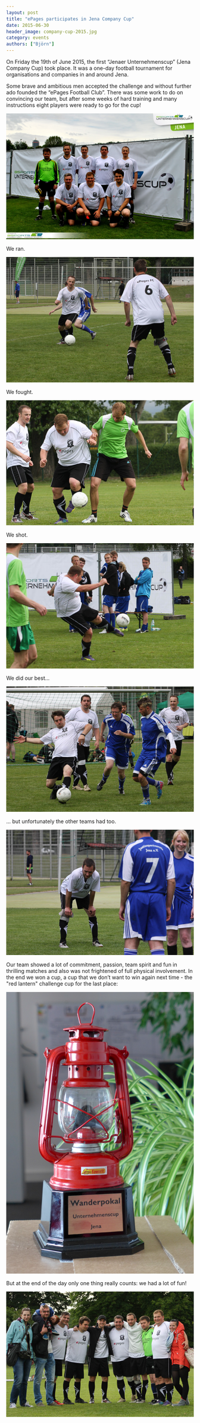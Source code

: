 ```yaml
---
layout: post
title: "ePages participates in Jena Company Cup"
date: 2015-06-30
header_image: company-cup-2015.jpg
category: events
authors: ["Björn"]
---
```

On Friday the 19th of June 2015, the first “Jenaer Unternehmenscup” (Jena Company Cup) took place.
It was a one-day football tournament for organisations and companies in and around Jena.

Some brave and ambitious men accepted the challenge and without further ado founded the “ePages Football Club”.
There was some work to do on convincing our team, but after some weeks of hard training and many instructions eight players were ready to go for the cup!

![](/assets/img/pages/blog/images/blog-company-cup-2.jpg)

We ran.

![](/assets/img/pages/blog/images/blog-company-cup-3.jpg)

We fought.

![](/assets/img/pages/blog/images/blog-company-cup-4.jpg)

We shot.

![](/assets/img/pages/blog/images/blog-company-cup-5.jpg)

We did our best...

![](/assets/img/pages/blog/images/blog-company-cup-6.jpg)

... but unfortunately the other teams had too.

![](/assets/img/pages/blog/images/blog-company-cup-7.jpg)

Our team showed a lot of commitment, passion, team spirit and fun in thrilling matches and also was not frightened of full physical involvement. In the end we won a cup, a cup that we don’t want to win again next time - the "red lantern" challenge cup for the last place:

![](/assets/img/pages/blog/images/blog-company-cup-8.jpg)

But at the end of the day only one thing really counts: we had a lot of fun!

![](/assets/img/pages/blog/images/blog-company-cup-9.jpg)
